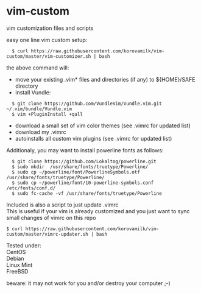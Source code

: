 # vim-custom
vim customization files and scripts

easy one line vim custom setup:

```
  $ curl https://raw.githubusercontent.com/korovamilk/vim-custom/master/vim-customizer.sh | bash
```

the above command will:
* move your existing .vim* files and directories (if any) to ${HOME}/SAFE directory
* install Vundle:
```
  $ git clone https://github.com/VundleVim/Vundle.vim.git ~/.vim/bundle/Vundle.vim
  $ vim +PluginInstall +qall
```
* download a small set of vim color themes (see .vimrc for updated list)
* download my .vimrc
* autoinstalls all custom vim plugins (see .vimrc for updated list)

Additionaly, you may want to install powerline fonts as follows:

```
  $ git clone https://github.com/Lokaltog/powerline.git
  $ sudo mkdir  /usr/share/fonts/truetype/Powerline/
  $ sudo cp ~/powerline/font/PowerlineSymbols.otf /usr/share/fonts/truetype/Powerline/
  $ sudo cp ~/powerline/font/10-powerline-symbols.conf /etc/fonts/conf.d/
  $ sudo fc-cache -vf /usr/share/fonts/truetype/Powerline
```

Included is also a script to just update .vimrc  
This is useful if your vim is already customized and you just want to sync small changes of vimrc on this repo  
  
  ```
  $ curl https://raw.githubusercontent.com/korovamilk/vim-custom/master/vimrc-updater.sh | bash
  ```
  

Tested under:  
CentOS     
Debian  
Linux Mint  
FreeBSD 

beware: it may not work for you and/or destroy your computer ;-)  
